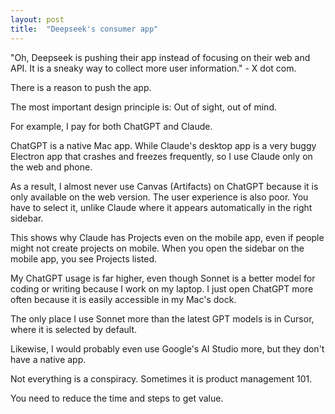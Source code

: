 ```yaml
---
layout: post
title:  "Deepseek's consumer app"
---
```


"Oh, Deepseek is pushing their app instead of focusing on their web and API. It is a sneaky way to collect more user information." - X dot com.

There is a reason to push the app.

The most important design principle is: Out of sight, out of mind.

For example, I pay for both ChatGPT and Claude.

ChatGPT is a native Mac app. While Claude's desktop app is a very buggy Electron app that crashes and freezes frequently, so I use Claude only on the web and phone.

As a result, I almost never use Canvas (Artifacts) on ChatGPT because it is only available on the web version. The user experience is also poor. You have to select it, unlike Claude where it appears automatically in the right sidebar.

This shows why Claude has Projects even on the mobile app, even if people might not create projects on mobile. When you open the sidebar on the mobile app, you see Projects listed.

My ChatGPT usage is far higher, even though Sonnet is a better model for coding or writing because I work on my laptop. I just open ChatGPT more often because it is easily accessible in my Mac's dock.

The only place I use Sonnet more than the latest GPT models is in Cursor, where it is selected by default.

Likewise, I would probably even use Google's AI Studio more, but they don't have a native app.

Not everything is a conspiracy. Sometimes it is product management 101.

You need to reduce the time and steps to get value.
